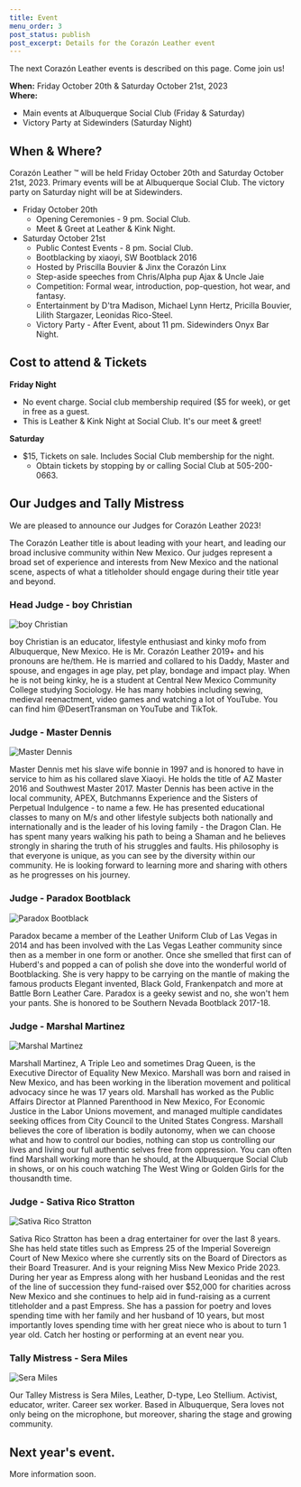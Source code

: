 ```yaml
---
title: Event
menu_order: 3
post_status: publish
post_excerpt: Details for the Corazón Leather event
---
```


The next Corazón Leather events is described on this page. Come join us!

**When:** Friday October 20th & Saturday October 21st, 2023 <br>
**Where:**
* Main events at Albuquerque Social Club (Friday & Saturday)
* Victory Party at Sidewinders (Saturday Night)


## When & Where?

Corazón Leather &#8482; will be held Friday October 20th and Saturday October 21st, 2023. Primary events will be at Albuquerque Social Club. The victory party on Saturday night will be at Sidewinders.
* Friday October 20th
	* Opening Ceremonies - 9 pm. Social Club.
	* Meet & Greet at Leather & Kink Night.
* Saturday October 21st
	* Public Contest Events - 8 pm. Social Club.
	* Bootblacking by xiaoyi, SW Bootblack 2016
	* Hosted by Priscilla Bouvier & Jinx the Corazón Linx
	* Step-aside speeches from Chris/Alpha pup Ajax & Uncle Jaie
	* Competition: Formal wear, introduction, pop-question, hot wear, and fantasy.
	* Entertainment by D'tra Madison, Michael Lynn Hertz, Pricilla Bouvier, Lilith Stargazer, Leonidas Rico-Steel.
	* Victory Party - After Event, about 11 pm. Sidewinders Onyx Bar Night.


## Cost to attend & Tickets

**Friday Night**
* No event charge. Social club membership required ($5 for week), or get in free as a guest.
* This is Leather & Kink Night at Social Club. It's our meet & greet!

**Saturday**
* $15, Tickets on sale. Includes Social Club membership for the night.
	* Obtain tickets by stopping by or calling Social Club at 505-200-0663.


## Our Judges and Tally Mistress

We are pleased to announce our Judges for Corazón Leather 2023!

The Corazón Leather title is about leading with your heart, and leading our broad inclusive community within New Mexico. Our judges represent a broad set of experience and interests from New Mexico and the national scene, aspects of what a titleholder should engage during their title year and beyond.

### Head Judge - boy Christian

![boy Christian](/_images/judges/boy-christian.jpg "boy Christian, Head Judge")

boy Christian is an educator, lifestyle enthusiast and kinky mofo from Albuquerque, New Mexico. He is Mr. Corazón Leather 2019+ and his pronouns are he/them. He is married and collared to his Daddy, Master and spouse, and engages in age play, pet play, bondage and impact play. When he is not being kinky, he is a student at Central New Mexico Community College studying Sociology. He has many hobbies including sewing, medieval reenactment, video games and watching a lot of YouTube. You can find him @DesertTransman on YouTube and TikTok.

### Judge - Master Dennis

![Master Dennis](/_images/judges/master-dennis.jpg "Master Dennis, Judge")

Master Dennis met his slave wife bonnie in 1997 and is honored to have in service to him as his collared slave Xiaoyi. He holds the title of AZ Master 2016 and Southwest Master 2017. Master Dennis has been active in the local community, APEX, Butchmanns Experience and the Sisters of Perpetual Indulgence - to name a few. He has presented educational classes to many on M/s and other lifestyle subjects both nationally and internationally and is the leader of his loving family - the Dragon Clan. He has spent many years walking his path to being a Shaman and he believes strongly in sharing the truth of his struggles and faults. His philosophy is that everyone is unique, as you can see by the diversity within our community. He is looking forward to learning more and sharing with others as he progresses on his journey.

### Judge - Paradox Bootblack

![Paradox Bootblack](/_images/judges/paradox-bootblack.jpg "Paradox Bootblack, Judge")

Paradox became a member of the Leather Uniform Club of Las Vegas in 2014 and has been involved with the Las Vegas Leather community since then as a member in one form or another. Once she smelled that first can of Huberd's and popped a  can of polish she dove into the wonderful world of Bootblacking. She is very happy to be carrying on the mantle of making the famous products Elegant  invented, Black Gold, Frankenpatch and more at Battle Born Leather Care. Paradox is a geeky sewist and no, she won't hem your pants. She is honored to be Southern Nevada Bootblack 2017-18.

### Judge - Marshal Martinez

![Marshal Martinez](/_images/judges/marshal-martinez.jpg "Marshal Martinez, Judge")

Marshall Martinez, A Triple Leo and sometimes Drag Queen, is the Executive Director of Equality New Mexico. Marshall was born and raised in New Mexico, and has been working in the liberation movement and political advocacy since he was 17 years old. Marshall has worked as the Public Affairs Director at Planned Parenthood in New Mexico, For Economic Justice in the Labor Unions movement, and managed multiple candidates seeking offices from City Council to the United States Congress. Marshall believes the core of liberation is bodily autonomy, when we can choose what and how to control our bodies, nothing can stop us controlling our lives and living our full authentic selves free from oppression. You can often find Marshall working more than he should, at the Albuquerque Social Club in shows, or on his couch watching The West Wing or Golden Girls for the thousandth time.

### Judge - Sativa Rico Stratton

![Sativa Rico Stratton](/_images/judges/sativa-rico-stratton.jpg "Sativa Rico Stratton, Judge")

Sativa Rico Stratton has been a drag entertainer for over the last 8 years. She has held state titles such as Empress 25 of the Imperial Sovereign Court of New Mexico where she currently sits on the Board of Directors as their Board Treasurer. And is your reigning Miss New Mexico Pride 2023. During her year as Empress along with her husband Leonidas and the rest of the line of succession they fund-raised over $52,000 for charities across New Mexico and she continues to help aid in fund-raising as a current titleholder and a past Empress. She has a passion for poetry and loves spending time with her family and her husband of 10 years, but most importantly loves spending time with her great niece who is about to turn 1 year old. Catch her hosting or performing at an event near you.

### Tally Mistress - Sera Miles

![Sera Miles](/_images/judges/sera-miles.jpg "Sera Miles, Tally Mistress")

Our Talley Mistress is Sera Miles, Leather, D-type, Leo Stellium. Activist, educator, writer. Career sex worker. Based in Albuquerque, Sera loves not only being on the microphone, but moreover, sharing the stage and growing community.


## Next year's event.

More information soon.

